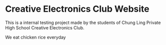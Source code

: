 # Creative Electronics Club Website

This is a internal testing project made by the students of Chung Ling Private High School Creative Electronics Club.

We eat chicken rice everyday
